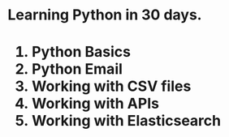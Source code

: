 # Learning Python in 30 days.
<h1>
  <ol>
    <li> Python Basics </li>
    <li> Python Email </li>
    <li> Working with CSV files </li>
    <li> Working with APIs </li>
    <li> Working with Elasticsearch </li>
  </ol>
</hl>
